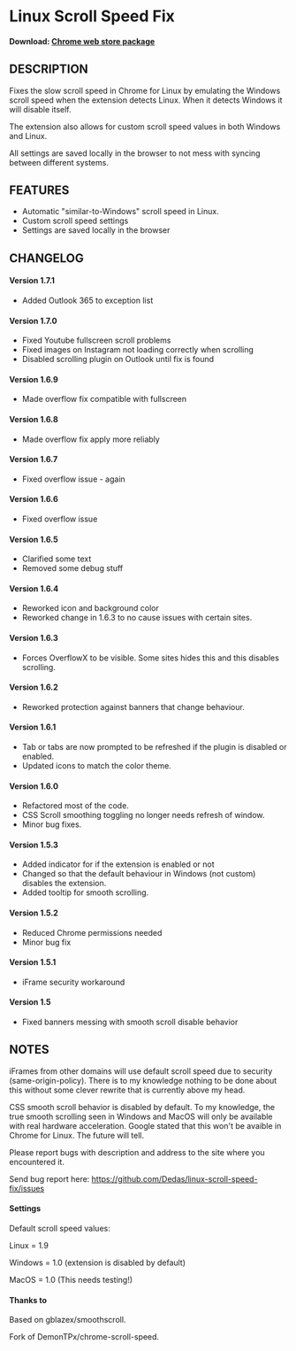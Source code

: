 # Linux Scroll Speed Fix

#### Download: [Chrome web store package](https://chrome.google.com/webstore/detail/linux-scroll-speed-fix/mlboohjioameadaedfjcpemcaangkkbp)

## DESCRIPTION
Fixes the slow scroll speed in Chrome for Linux by emulating the Windows scroll speed when the extension detects Linux. When it detects Windows it will disable itself.

The extension also allows for custom scroll speed values in both Windows and Linux. 

All settings are saved locally in the browser to not mess with syncing between different systems.

## FEATURES
- Automatic "similar-to-Windows" scroll speed in Linux.
- Custom scroll speed settings
- Settings are saved locally in the browser

## CHANGELOG

#### Version 1.7.1
- Added Outlook 365 to exception list

#### Version 1.7.0
- Fixed Youtube fullscreen scroll problems
- Fixed images on Instagram not loading correctly when scrolling
- Disabled scrolling plugin on Outlook until fix is found

#### Version 1.6.9
- Made overflow fix compatible with fullscreen

#### Version 1.6.8
- Made overflow fix apply more reliably

#### Version 1.6.7
- Fixed overflow issue - again

#### Version 1.6.6
- Fixed overflow issue

#### Version 1.6.5
- Clarified some text
- Removed some debug stuff

#### Version 1.6.4
- Reworked icon and background color
- Reworked change in 1.6.3 to no cause issues with certain sites.

#### Version 1.6.3
- Forces OverflowX to be visible. Some sites hides this and this disables scrolling.

#### Version 1.6.2
- Reworked protection against banners that change behaviour.

#### Version 1.6.1
- Tab or tabs are now prompted to be refreshed if the plugin is disabled or enabled.
- Updated icons to match the color theme.

#### Version 1.6.0
- Refactored most of the code.
- CSS Scroll smoothing toggling no longer needs refresh of window.
- Minor bug fixes.

#### Version 1.5.3
- Added indicator for if the extension is enabled or not
- Changed so that the default behaviour in Windows (not custom) disables the extension.
- Added tooltip for smooth scrolling.

#### Version 1.5.2
- Reduced Chrome permissions needed
- Minor bug fix

#### Version 1.5.1
- iFrame security workaround

#### Version 1.5
- Fixed banners messing with smooth scroll disable behavior

## NOTES
iFrames from other domains will use default scroll speed due to security (same-origin-policy). There is to my knowledge nothing to be done about this without some clever rewrite that is currently above my head.

CSS smooth scroll behavior is disabled by default. To my knowledge, the true smooth scrolling seen in Windows and MacOS will only be available with real hardware acceleration. Google stated that this won't be avaible in Chrome for Linux. The future will tell.

Please report bugs with description and address to the site where you encountered it.

Send bug report here:
https://github.com/Dedas/linux-scroll-speed-fix/issues

#### Settings

Default scroll speed values:

Linux = 1.9

Windows = 1.0 (extension is disabled by default)

MacOS = 1.0 (This needs testing!)

#### Thanks to

Based on gblazex/smoothscroll.

Fork of DemonTPx/chrome-scroll-speed.
